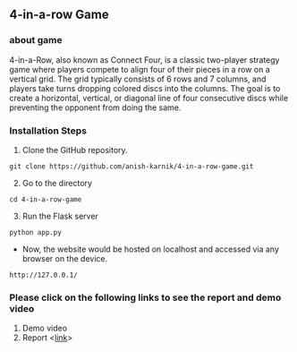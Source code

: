 ## 4-in-a-row Game

### about game
4-in-a-Row, also known as Connect Four, is a classic two-player strategy game where players compete to align four of their pieces in a row on a vertical grid. The grid typically consists of 6 rows and 7 columns, and players take turns dropping colored discs into the columns. The goal is to create a horizontal, vertical, or diagonal line of four consecutive discs while preventing the opponent from doing the same.

### Installation Steps

1. Clone the GitHub repository.
```
git clone https://github.com/anish-karnik/4-in-a-row-game.git
```
2. Go to the directory
```
cd 4-in-a-row-game
```
3. Run the Flask server
```
python app.py
```

- Now, the website would be hosted on localhost and accessed via any browser on the device.

```
http://127.0.0.1/
```

### Please click on the following links to see the report and demo video

1. Demo video <link>
2. Report <[link](https://github.com/anish-karnik/4-in-a-row-game/blob/main/Project%20Report.pdf)>





